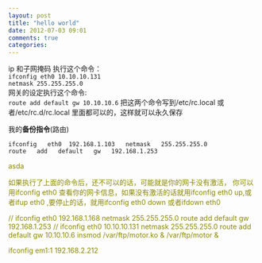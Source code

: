 ```yaml
---
layout: post
title: "hello world"
date: 2012-07-03 09:01
comments: true
categories: 
---
```


ip   和子网掩码   执行这个命令：<br>
	<code>ifconfig   eth0   10.10.10.131   netmask   255.255.255.0 </code><br>
网关的设定执行这个命令:<br>
	<code>route   add   default   gw   10.10.10.6</code> 
把这两个命令写到/etc/rc.local   或者/etc/rc.d/rc.local   里面都可以的，这样就可以永久保存


我的<b>备份指令</b>(路由)

	ifconfig   eth0  192.168.1.103   netmask   255.255.255.0
 	route   add   default   gw   192.168.1.253


<font stysl color=8888>asda


如果执行了上面的命令后，还不可以的话，可能就是你的网卡没有激活， 
你可以用ifconfig   eth0   查看你的网卡信息，如果没有激活的话就用ifconfig   eth0   up,或者ifup   eth0   ,要停止的话，就用ifconfig   eth0   down   或者ifdown   eth0

//
ifconfig   eth0   192.168.1.168   netmask   255.255.255.0
route   add   default   gw   192.168.1.253
//
ifconfig   eth0   10.10.10.131   netmask   255.255.255.0
route   add   default   gw   10.10.10.6
insmod /var/ftp/motor.ko &
/var/ftp/motor &

ifconfig em1:1 192.168.2.212
